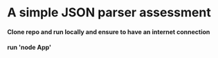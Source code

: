 # A simple JSON parser assessment

#### Clone repo and run locally and ensure to have an internet connection

#### run 'node App'